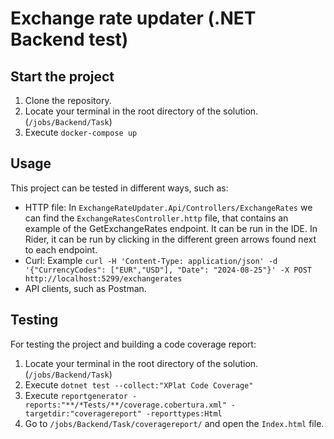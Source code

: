 # Exchange rate updater (.NET Backend test)

## Start the project

1. Clone the repository.
2. Locate your terminal in the root directory of the solution. (`/jobs/Backend/Task`)
3. Execute `docker-compose up`

## Usage

This project can be tested in different ways, such as:

- HTTP file: In `ExchangeRateUpdater.Api/Controllers/ExchangeRates` we can find the `ExchangeRatesController.http` file, that contains an example of the GetExchangeRates endpoint.
  It can be run in the IDE. In Rider, it can be run by clicking in the different green arrows found next to each endpoint.
- Curl: Example `curl -H 'Content-Type: application/json' -d '{"CurrencyCodes": ["EUR","USD"], "Date": "2024-08-25"}' -X POST http://localhost:5299/exchangerates`
- API clients, such as Postman.

## Testing

For testing the project and building a code coverage report:

1. Locate your terminal in the root directory of the solution. (`/jobs/Backend/Task`)
2. Execute `dotnet test --collect:"XPlat Code Coverage"`
3. Execute `reportgenerator -reports:"**/*Tests/**/coverage.cobertura.xml" -targetdir:"coveragereport" -reporttypes:Html`
4. Go to `/jobs/Backend/Task/coveragereport/` and open the `Index.html` file.
